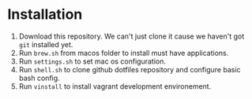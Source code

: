 # Installation

1. Download this repository. We can't just clone it cause we haven't got `git`
   installed yet.
1. Run `brew.sh` from macos folder to install must have applications.
1. Run `settings.sh` to set mac os configuration.
1. Run `shell.sh` to clone github dotfiles repository and configure basic bash
   config.
1. Run `vinstall` to install vagrant development environement.
